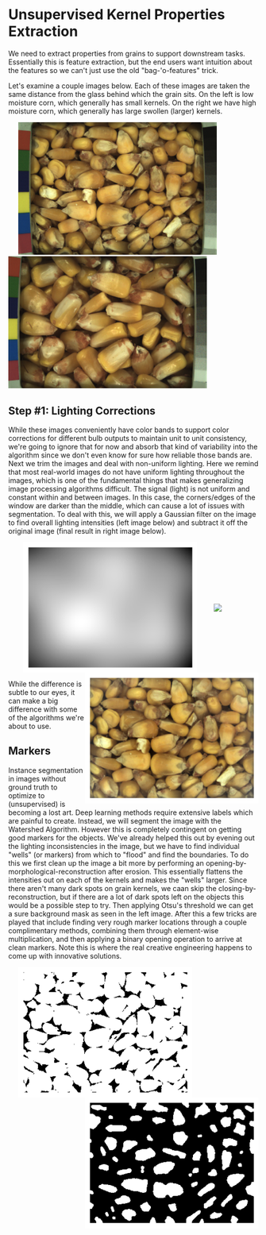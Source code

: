 # Unsupervised Kernel Properties Extraction

We need to extract properties from grains to support downstream tasks.  Essentially this is feature extraction, but the end users want intuition about the features so we can't just use the old "bag-'o-features" trick.

Let's examine a couple images below.  Each of these images are taken the same distance from the glass behind which the grain sits.  On the left is low moisture corn, which generally has small kernels.  On the right we have high moisture corn, which generally has large swollen (larger) kernels.


<img src="Data/NG3_GQ_Corn_11MC_59lbs_50F_2017-11-16_11-0-33_Sensor-1_Frame-36_Ts-1510851850.1548.png" width="400" hspace="20">  <img src="Data/NG3_GQ_Corn_32MC_53lbs_99F_2017-7-18_10-31-45_Sensor-1_Frame-32_Ts-1500374550.1573.png" width="400">

## Step #1:  Lighting Corrections
While these images conveniently have color bands to support color corrections for different bulb outputs to maintain unit to unit consistency, we're going to ignore that for now and absorb that kind of variability into the algorithm since we don't even know for sure how reliable those bands are.  Next we trim the images and deal with non-uniform lighting.  Here we remind that most real-world images do not have uniform lighting throughout the images, which is one of the fundamental things that makes generalizing image processing algorithms difficult.  The signal (light) is not uniform and constant within and between images.  In this case, the corners/edges of the window are darker than the middle, which can cause a lot of issues with segmentation.  To deal with this, we will apply a Gaussian filter on the image to find overall lighting intensities (left image below) and subtract it off the original image (final result in right image below).

<img src="Data/VignettingLowMois.png" width="350" hspace="30" align="center"> <img src="https://previews.123rf.com/images/romanika/romanika1802/romanika180202585/96728794-right-arrow-symbol-line-icon.jpg" width="60" hspace="0" align="center"> <img src="Data/low_mois_vig_corrected.png" width="350" hspace="0" align="right">


While the difference is subtle to our eyes, it can make a big difference with some of the algorithms we're about to use.

## Markers
Instance segmentation in images without ground truth to optimize to (unsupervised) is becoming a lost art.  Deep learning methods require extensive labels which are painful to create.  Instead, we will segment the image with the Watershed Algorithm.  However this is completely contingent on getting good markers for the objects.  We've already helped this out by evening out the lighting inconsistencies in the image, but we have to find individual "wells" (or markers) from which to "flood" and find the boundaries.  To do this we first clean up the image a bit more by performing an opening-by-morphological-reconstruction after erosion. This essentially flattens the intensities out on each of the kernels and makes the "wells" larger.  Since there aren't many dark spots on grain kernels, we caan skip the closing-by-reconstruction, but if there are a lot of dark spots left on the objects this would be a possible step to try.  Then applying Otsu's threshold we can get a sure background mask as seen in the left image.  After this a few tricks are played that include finding very rough marker locations through a couple complimentary methods, combining them through element-wise multiplication, and then applying a binary opening operation to arrive at clean markers.  Note this is where the real creative engineering happens to come up with innovative solutions.

<img src="Data/sure_bg.png" width="350" hspace="20" align="center"> <img src="Data/sure_fgo.png" width="350" hspace="0" align="right">

